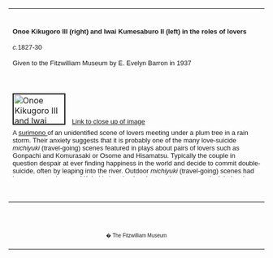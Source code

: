 <html>

<head>

<title>Info</title>
</head>



<div align="center">
  <center>
  <table border="0" width="100%" cellpadding="0" cellspacing="4" height="331">
    <tr>
      <td width="100%" height="35">
      </td>
    </tr>
    <tr>
      <td width="100%" height="30">
      <b><font FACE="Arial"><font size="2">Onoe Kikugoro III (right) and Iwai
      Kumesaburo II (left) in the roles of lovers</font></font></b><i>
      <p><font face="Arial" size="2">c.</font></i><font face="Arial" size="2">1827-30</font></p>
      <font FACE="Arial" SIZE="2">
      <p>Given to the Fitzwilliam Museum by E. Evelyn Barron in 1937</font>
      </td>
    </tr>
    <tr>
      <td width="100%" height="30">
      </td>
    </tr>
    <tr>
      <td width="100%" height="30">
      <a href="KUN/kunp478479htm.htm"><img border="2" src="P.478P.479-1937_small.jpg" alt="Onoe Kikugoro III and Iwai Kumesaburo II in the roles of lovers" width="100" height="58"></a>&nbsp;&nbsp;
      <font size="2" face="Arial"><a href="KUN/kunp478htm.htm">Link
      to close up of image</a></font>
      </td>
    </tr>
    <tr>
      <td width="100%" height="30">
      <font FACE="Arial"><font size="2">A <a href="textP.htm"> surimono </a> of an unidentified scene of
      lovers meeting under a plum tree in a rain storm. Their anxiety suggests
      that it is probably one of the many love-suicide <i>michiyuki</i>
      (travel-going) scenes featured in plays about pairs of lovers such as
      Gonpachi and Komurasaki or Osome and Hisamatsu. Typically the couple in
      question despair at ever finding happiness in the world and decide to
      commit double-suicide, often by leaping into the river. Outdoor <i>michiyuki</i>
      (travel-going) scenes had become a staple part of Kabuki plays by the
      nineteenth century, and might involve a more hopeful sort of journey, such
      as lovers on their way to be married. Sometimes <i>michiyuki</i> were
      performed on their own.</font></font>
      </td>
    </tr>
    <tr>
      <td width="100%" height="30">
      </td>
    </tr>
  </table>
  </center>
</div>
<p>&nbsp;</p>
<div align="center">
  <center>
  <table border="0" cellpadding="0" width="100%" cellspacing="4">
    <tr>
      <td width="26%">
        <p align="center"><br>
        <br>
        <font FACE="Arial" size="1">� The Fitzwilliam Museum</font></p>
      </td>
    </tr>
  </table>
  </center>
</div>
</body>
</html>
